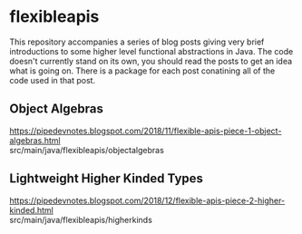 # flexibleapis

This repository accompanies a series of blog posts giving very brief introductions to some higher level functional abstractions in Java.  The code doesn't currently stand on its own, you should read the posts to get an idea what is going on.  There is a package for each post conatining all of the code used in that post.

## Object Algebras
https://pipedevnotes.blogspot.com/2018/11/flexible-apis-piece-1-object-algebras.html <br>
src/main/java/flexibleapis/objectalgebras

## Lightweight Higher Kinded Types
https://pipedevnotes.blogspot.com/2018/12/flexible-apis-piece-2-higher-kinded.html <br>
src/main/java/flexibleapis/higherkinds
